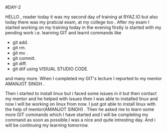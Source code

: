 #DAY-2

HELLO , reader today it was my second day of training at RYAZ.IO but also today there was my praticial exam, at my college too .
After my exam I started working on my training today  in the evening firstly is started with my pending work i.e. learning GIT  and learnt commands like
* git add.
* git rm.
* git mv .
* git commit.
* git diff.
* git diif using VISIUAL STUDIO CODE. 

and many more. When I  completed my GIT's lecture I reported to my mentor AMANJOT SINGH .


 Then i started to install linux but i faced some issues in it but then contact my mentor and he helped with issues then I was able to installed linux and now I will be working on linux from now. I just got able to install linux with the help of mentor(AMANJOT SINGH) . Then he asked me to learn some more GIT commands which I have started and I will be completing my command as soon as possible.I was a nice and quite intresting day. And i will be continuing my learning tomorrow. 